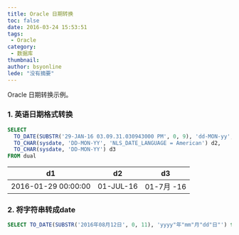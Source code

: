 ```yaml
---
title: Oracle 日期转换
toc: false
date: 2016-03-24 15:53:51
tags:
 - Oracle
category: 
 - 数据库
thumbnail: 
author: bsyonline
lede: "没有摘要"
---
```


Oracle 日期转换示例。

### 1. 英语日期格式转换

```sql
SELECT
  TO_DATE(SUBSTR('29-JAN-16 03.09.31.030943000 PM', 0, 9), 'dd-MON-yy', 'NLS_DATE_LANGUAGE = American') d1,
  TO_CHAR(sysdate, 'DD-MON-YY', 'NLS_DATE_LANGUAGE = American') d2,
  TO_CHAR(sysdate, 'DD-MON-YY') d3
FROM dual
```

| d1                  | d2        | d3        |
| ------------------- | --------- | --------- |
| 2016-01-29 00:00:00 | 01-JUL-16 | 01-7月 -16 |

### 2. 将字符串转成date
```sql
SELECT TO_DATE(SUBSTR('2016年08月12日', 0, 11), 'yyyy"年"mm"月"dd"日"') from dual
```
